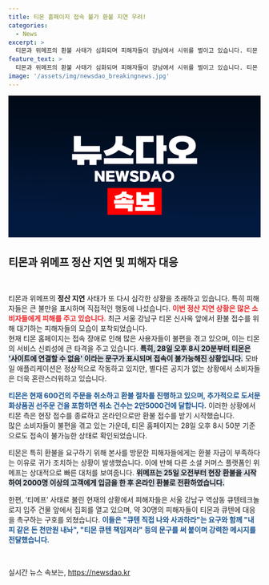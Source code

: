 ```yaml
---
title: 티몬 홈페이지 접속 불가 환불 지연 우려!
categories:
  - News
excerpt: >
  티몬과 위메프의 환불 사태가 심화되며 피해자들이 강남에서 시위를 벌이고 있습니다. 티몬 홈페이지는 접속 불가 상태, 환불 건수는 2만5000건을 넘겼습니다. 이 위기 속, 고객들의 분노가 커지고 있습니다.
feature_text: >
  티몬과 위메프의 환불 사태가 심화되며 피해자들이 강남에서 시위를 벌이고 있습니다. 티몬 홈페이지는 접속 불가 상태, 환불 건수는 2만5000건을 넘겼습니다. 이 위기 속, 고객들의 분노가 커지고 있습니다.
image: '/assets/img/newsdao_breakingnews.jpg'
---
```


<p><img src="/assets/img/newsdao_breakingnews.jpg" alt="ontimetimes 속보" /></p>

<h2 data-ke-size="size26">티몬과 위메프 정산 지연 및 피해자 대응</h2>

<p data-ke-size="size16">&nbsp;</p>

<p>티몬과 위메프의 <b>정산 지연</b> 사태가 또 다시 심각한 상황을 초래하고 있습니다. 특히 피해자들은 큰 불만을 표시하며 직접적인 행동에 나섰습니다. <b><span style="color: #ee2323;">이번 정산 지연 상황은 많은 소비자들에게 피해를 주고 있습니다.</span></b> 최근 서울 강남구 티몬 신사옥 앞에서 환불 접수를 위해 대기하는 피해자들의 모습이 포착되었습니다. 
<br>현재 티몬 홈페이지는 접속 장애로 인해 많은 사용자들이 불편을 겪고 있으며, 이는 티몬의 서비스 신뢰성에 큰 타격을 주고 있습니다. <b><span style="background-color: #21538527;">특히, 28일 오후 8시 20분부터 티몬은 '사이트에 연결할 수 없음' 이라는 문구가 표시되며 접속이 불가능해진 상황입니다.</span></b> 모바일 애플리케이션은 정상적으로 작동하고 있지만, 별다른 공지가 없는 상황에서 소비자들은 더욱 혼란스러워하고 있습니다.</p>

<p><b><span style="color: #1a5490;">티몬은 현재 600건의 주문을 취소하고 환불 절차를 진행하고 있으며, 추가적으로 도서문화상품권 선주문 건을 포함하면 취소 건수는 2만5000건에 달합니다.</span></b> 이러한 상황에서 티몬 측은 현장 접수를 종료하고 온라인으로만 환불 접수를 받기 시작했습니다. 
<br>많은 소비자들이 불편을 겪고 있는 가운데, 티몬 홈페이지는 28일 오후 8시 50분 기준으로도 접속이 불가능한 상태로 확인되었습니다.</p>

<p>티몬은 특히 환불을 요구하기 위해 본사를 방문한 피해자들에게는 환불 자금이 부족하다는 이유로 귀가 조치하는 상황이 발생했습니다. 이에 반해 다른 소셜 커머스 플랫폼인 위메프는 상대적으로 빠른 대처를 보여줍니다. <b><span style="background-color: #21538527;">위메프는 25일 오전부터 현장 환불을 시작하여 2000명 이상의 고객에게 입금을 한 후 온라인 환불로 전환하였습니다.</span></b> </p>

<p>한편, ‘티메프’ 사태로 불린 현재의 상황에서 피해자들은 서울 강남구 역삼동 큐텐테크놀로지 입주 건물 앞에서 집회를 열고 있으며, 약 30명의 피해자들이 티몬과 큐텐에 대응을 촉구하는 구호를 외쳤습니다. <b><span style="color: #1a5490;">이들은 "큐텐 직접 나와 사과하라"는 요구와 함께 "내 피 같은 돈 천만원 내놔", "티몬 큐텐 책임져라" 등의 문구를 써 붙이며 강력한 메시지를 전달했습니다.</span></b> </p>

<p data-ke-size="size16">&nbsp;</p>
실시간 뉴스 속보는, <a href="https://newsdao.kr" rel="dofollow">https://newsdao.kr</a>



